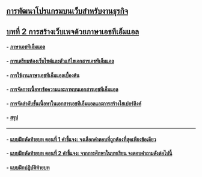 ## [การพัฒนาโปรแกรมบนเว็บสำหรับงานธุรกิจ](../README.md)
## [บทที่ 2 การสร้างเว็บเพจด้วยภาษาเอชทีเอ็มแอล](README.md)
#### - [ภาษาเอชทีเอ็มแอล](0201.md)	
#### - [การเตรียมห้องเว็บไซต์และตัวแก้ไขเอกสารเอชทีเอ็มแอล](0202.md)	
#### - [การใช้งานภาษาเอชทีเอ็มแอลเบื้องต้น](0203.md)
#### - [การจัดการเนื้อหาข้อความและภาพบนเอกสารเอชทีเอ็มแอล](0204.md)	
#### - [การจัดลำดับชั้นเนื้อหาในเอกสารเอชทีเอ็มแอลและการสร้างไฮเปอร์ลิงค์](0205.md)
#### - [สรุป](0210.md)
---
#### - [แบบฝึกหัดท้ายบท ตอนที่ 1 คำชี้แจง: จงเลือกคำตอบที่ถูกต้องที่สุดเพียงข้อเดียว](0230.md)
#### - [แบบฝึกหัดท้ายบท ตอนที่ 2 คำชี้แจง: จากการศึกษาในบทเรียน จงตอบคำถามดังต่อไปนี้](0250.md)
#### - [แบบฝึกปฏิบัติท้ายบท](0270.md)